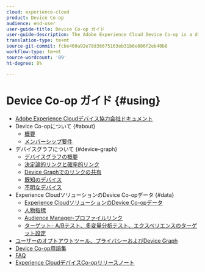 ```yaml
---
cloud: experience-cloud
product: Device Co-op
audience: end-user
user-guide-title: Device Co-op ガイド
user-guide-description: The Adobe Experience Cloud Device Co-op is a digital cooperative where participating customers share device link information. This information helps them deliver valuable and consistent cross-device experiences to their customers.
translation-type: tm+mt
source-git-commit: fcbe460a92e78d36675163eb31b8e086f2eb40b8
workflow-type: tm+mt
source-wordcount: '89'
ht-degree: 8%

---
```



# Device Co-op ガイド {#using}

+ [Adobe Experience Cloudデバイス協力会社ドキュメント](home.md)
+ Device Co-opについて {#about}
   + [概要](about/overview.md)
   + [メンバーシップ要件](about/requirements.md)
+ デバイスグラフについて {#device-graph}
   + [デバイスグラフの概要](processes/device-graph-overview.md)
   + [決定論的リンクと確率的リンク](processes/links.md)
   + [Device Graphでのリンクの共有](processes/link-sharing.md)
   + [既知のデバイス](processes/known-device.md)
   + [不明なデバイス](processes/unknown-device.md)
+ Experience CloudソリューションのDevice Co-opデータ {#data}
   + [Experience CloudソリューションのDevice Co-opデータ](other-solutions/other-solutions.md)
   + [人物指標](other-solutions/people.md)
   + [Audience Manager-プロファイルリンク](other-solutions/proflie-link.md)
   + [ターゲット- A/Bテスト、多変量分析テスト、エクスペリエンスのターゲット設定](other-solutions/target.md)
+ [ユーザーのオプトアウトツール、プライバシーおよびDevice Graph](privacy.md)
+ [Device Co-op用語集](glossary.md)
+ [FAQ](faq.md)
+ [Experience CloudデバイスCo-opリリースノート](release-notes.md)
